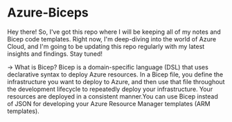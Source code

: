 # Azure-Biceps

Hey there! So, I've got this repo where I will be keeping all of my notes and Bicep code templates. Right now, I'm deep-diving into the world of Azure Cloud, and I'm going to be updating this repo regularly with my latest insights and findings. Stay tuned!

-> What is Bicep?
Bicep is a domain-specific language (DSL) that uses declarative syntax to deploy Azure resources. In a Bicep file, you define the infrastructure you want to deploy to Azure, and then use that file throughout the development lifecycle to repeatedly deploy your infrastructure. Your resources are deployed in a consistent manner.You can use Bicep instead of JSON for developing your Azure Resource Manager templates (ARM templates).
